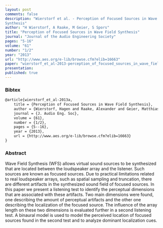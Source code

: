 ```yaml
---
layout: post
comments: false
description: "Wierstorf et al. - Perception of Focused Sources in Wave Field
Synthesis"
author: "H Wierstorf, A Raake, M Geier, S Spors"
title: "Perception of Focused Sources in Wave Field Synthesis"
journal: "Journal of the Audio Engineering Society"
pages: "5-16"
volume: "61"
number: "1/2"
year: "2013"
url: "http://www.aes.org/e-lib/browse.cfm?elib=16663"
paper: "wierstorf_et_al-2013-perception_of_focused_sources_in_wave_field_synthesis.pdf"
presentation: 
published: true
---
```


### Bibtex

```latex
@article{wierstorf_et_al-2013a,
	title = {Perception of Focused Sources in Wave Field Synthesis},
    author = {Wierstorf, Hagen and Raake, Alexander and Geier, Matthias and Spors, Sascha},
    journal = {J. Audio Eng. Soc},
    volume = {61},
    number = {1/2},
    pages = {5--16},
    year = {2013},
    url = {http://www.aes.org/e-lib/browse.cfm?elib=16663}
}
```

### Abstract

Wave Field Synthesis (WFS) allows virtual sound sources to be synthesized that
are located between the loudspeaker array and the listener. Such sources are
known as focused sources.  Due to practical limitations related to real
loudspeaker arrays, such as spatial sampling and truncation, there are different
artifacts in the synthesized sound field of focused sources. In this paper we
present a listening test to identify the perceptual dimensions that are
associated with these artifacts. Two main dimensions were found, one describing
the amount of perceptual artifacts and the other one describing the localization
of the focused source.  The influence of the array length on these two
dimensions is evaluated further in a second listening test. A binaural model is
used to model the perceived location of focused sources found in the second test
and to analyze dominant localization cues.
